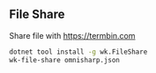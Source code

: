 ## File Share

Share file with https://termbin.com

```bash
dotnet tool install -g wk.FileShare
wk-file-share omnisharp.json
```